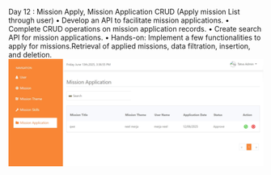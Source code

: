 Day 12 : Mission Apply, Mission Application CRUD (Apply mission List through user)
• Develop an API to facilitate mission applications.
• Complete CRUD operations on mission application records.
• Create search API for mission applications.
• Hands-on: Implement a few functionalities to apply for missions.Retrieval of applied missions, data filtration, insertion, and deletion.
![mission application](https://github.com/neel1112/Tatvasoft_Internship_2025/blob/main/Day%2012/Mission/mission%20application.jpeg)
